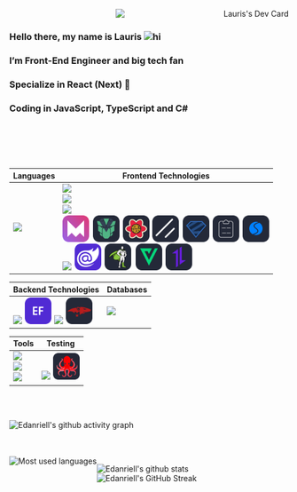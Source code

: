 <a align="right" href="https://app.daily.dev/edanriell"><img align="right" src="https://api.daily.dev/devcards/v2/m35UVe1p9Qm059QD5h02k.png?type=wide&r=dqw" width="62%" alt="Lauris's Dev Card"/></a>

<br />

<h3 align="left">
    Hello there, my name is Lauris <img src="https://user-images.githubusercontent.com/1303154/88677602-1635ba80-d120-11ea-84d8-d263ba5fc3c0.gif" width="28px" height="28px" alt="hi">
</h3>
<h3 align="left">I’m Front-End Engineer and big tech fan</h3>
<h3 align="left">Specialize in React (Next) 🚀</h3>
<h3 align="left">Coding in JavaScript, TypeScript and C#</h3>

<br />
<br />
<br />
<br />

| <strong>Languages</strong> | <strong>Frontend Technologies</strong> |
| --- | --- |
| <img src="https://skillicons.dev/icons?i=js,ts,cs,html,css,bash" /> | <div align="left"><img src="https://skillicons.dev/icons?i=react,sass,vue,webpack,vite,bootstrap,pinia" /></div><div align="left"><img src="https://skillicons.dev/icons?i=styledcomponents,tailwind,nextjs,materialui,threejs,angular,gulp" /></div><div align="left"><img src="https://skillicons.dev/icons?i=svelte,astro,less,vuetify,remix,solidjs,jquery" /></div><div align="left"><img width="48px" height="48px" src="https://raw.githubusercontent.com/Edanriell/Edanriell/main/assets/icons/FramerMotion.svg" />&hairsp;&hairsp;&hairsp;&hairsp;&hairsp;<img width="48px" height="48px" src="https://raw.githubusercontent.com/Edanriell/Edanriell/main/assets/icons/PrimeVue-Dark.svg" />&hairsp;&hairsp;&hairsp;&hairsp;&hairsp;<img width="48px" height="48px" src="https://raw.githubusercontent.com/Edanriell/Edanriell/main/assets/icons/ReactQuery-Dark.svg" />&hairsp;&hairsp;&hairsp;&hairsp;<img width="48px" height="48px" src="https://raw.githubusercontent.com/Edanriell/Edanriell/main/assets/icons/Shadcn-Dark.svg" />&hairsp;&hairsp;&hairsp;&hairsp;&hairsp;<img width="48px" height="48px" src="https://raw.githubusercontent.com/Edanriell/Edanriell/main/assets/icons/Zod-Dark.svg" />&hairsp;&hairsp;&hairsp;&hairsp;&hairsp;<img width="48px" height="48px" src="https://raw.githubusercontent.com/Edanriell/Edanriell/main/assets/icons/ReactHookForm-Dark.svg" />&hairsp;&hairsp;&hairsp;&hairsp;&hairsp;<img width="48px" height="48px" src="https://raw.githubusercontent.com/Edanriell/Edanriell/main/assets/icons/Swiper-Dark.svg" /></div><div align="left"><img src="https://skillicons.dev/icons?i=emotion,redux,nuxtjs" />&hairsp;&hairsp;&hairsp;&hairsp;<img width="48px" height="48px" src="https://raw.githubusercontent.com/Edanriell/Edanriell/main/assets/icons/Blazor.svg" />&hairsp;&hairsp;&hairsp;&hairsp;&hairsp;<img width="48px" height="48px" src="https://raw.githubusercontent.com/Edanriell/Edanriell/main/assets/icons/Gsap-Dark.svg" />&hairsp;&hairsp;&hairsp;&hairsp;&hairsp;&hairsp;<img width="48px" height="48px" src="https://raw.githubusercontent.com/Edanriell/Edanriell/main/assets/icons/VeeValidate-Dark.svg" />&hairsp;&hairsp;&hairsp;&hairsp;&hairsp;<img width="48px" height="48px" src="https://raw.githubusercontent.com/Edanriell/Edanriell/main/assets/icons/Axios-Dark.svg" /> |

| <strong>Backend Technologies</strong> | <strong>Databases</strong> |
| --- | --- |
| <div align="left"><img src="https://skillicons.dev/icons?i=dotnet" />&hairsp;&hairsp;&hairsp;&hairsp;<img width="48px" height="48px" src="https://raw.githubusercontent.com/Edanriell/Edanriell/main/assets/icons/Ef-Core.svg" />&hairsp;&hairsp;&hairsp;&hairsp;<img src="https://skillicons.dev/icons?i=nodejs,express,nestjs,prisma" />&hairsp;&hairsp;&hairsp;&hairsp;<img width="48px" height="48px" src="https://raw.githubusercontent.com/Edanriell/Edanriell/main/assets/icons/Mongoose-Dark.svg" /></div> | <img src="https://skillicons.dev/icons?i=mongodb,mysql,postgres,sqlite" /> |

| <strong>Tools</strong> |<strong>Testing</strong> |
| --- | --- |
| <div align="left"><img src="https://skillicons.dev/icons?i=figma,ps,postman,vscode,visualstudio,github,git" /></div><div align="left"><img src="https://skillicons.dev/icons?i=azure,webstorm,rider,idea,clion,npm,pnpm" /></div><div align="left"><img src="https://skillicons.dev/icons?i=netlify,vercel,yarn" /></div> | <img src="https://skillicons.dev/icons?i=vitest,jest,cypress" />&hairsp;&hairsp;&hairsp;&hairsp;<img width="48px" height="48px" src="https://raw.githubusercontent.com/Edanriell/Edanriell/main/assets/icons/TestingLibrary-Dark.svg" /> |

<br />
<br />

![Edanriell's github activity graph](https://github-readme-activity-graph.vercel.app/graph?username=edanriell&bg_color=FFFEFE&color=444D57&title_color=3A80E8&point=5994EC&line=D8E5F9&radius=16)

<br />
<br />

<img align="left" height="500px" src="https://github-readme-stats.vercel.app/api/top-langs/?username=edanriell&count_private=true&theme=default&border_radius=16&layout=donut-vertical&langs_count=10" alt="Most used languages" />

![Edanriell's github stats](https://github-readme-stats.vercel.app/api?username=edanriell&show_icons=true&theme=default&border_radius=16&rank_icon=default)
![Edanriell's GitHub Streak](https://github-readme-streak-stats.herokuapp.com/?user=edanriell&theme=default&border_radius=16&card_width=467&card_height=270)
